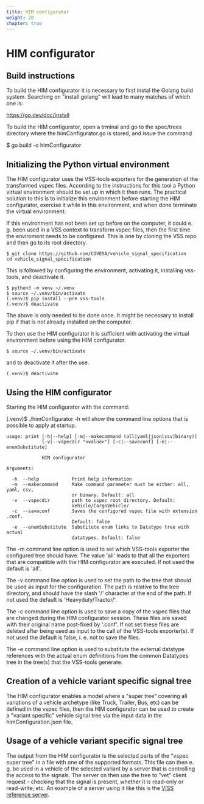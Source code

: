 ```yaml
---
title: HIM configurator
weight: 20
chapter: true
---
```


# HIM configurator

## Build instructions

To build the HIM configurator it is necessary to first instal the Golang build system. Searching on "install golang" will lead to many matches of which one is:

https://go.dev/doc/install

To build the HIM configurator, open a trminal and go to the spec/trees directory where the himConfigurator.go is stored, and issue the command

$ go build -o himConfigurator

## Initializing the Python virtual environment
The HIM configurator uses the VSS-tools exporters for the generation of the transformed vspec files.
According to the instructions for this tool a Python virtual environment should be set up in which it then runs.
The practical solution to this is to initialize this environment before starting the HIM configurator,
exercise it while in this environment, and when done terminate the virtual environment.

If this environment has not been set up before on the computer, it could e. g. been used in a VSS context to transform vspec files,
then the first time the enviroment needs to be configured.
This is one by cloning the VSS repo and then go to its root directory.
```
$ git clone https://github.com/COVESA/vehicle_signal_specification
cd vehicle_signal_specification
```
This is followed by configuring the environment, activating it, installing vss-tools, and deactivate it.
```
$ python3 -m venv ~/.venv
$ source ~/.venv/bin/activate
(.venv)$ pip install --pre vss-tools
(.venv)$ deactivate
```
The above is only needed to be done once.
It might be necessary to install pip if that is not already installed on the computer.

To then use the HIM configurator it is sufficient with activating the virtual environment before using the HIM configurator.
```
$ source ~/.venv/bin/activate
```
and to deactivate it after the use.
```
(.venv)$ deactivate
```

## Using the HIM configurator

Starting the HIM configurator with the command:

(.venv)$ ./himConfigurator -h
will show the command line options that is possible to apply at startup.

```
usage: print [-h|--help] [-m|--makecommand (all|yaml|json|csv|binary)]
             [-v|--vspecdir "<value>"] [-c|--saveconf] [-e|--enumSubstitute]

             HIM configurator

Arguments:

  -h  --help            Print help information
  -m  --makecommand     Make command parameter must be either: all, yaml, csv,
                        or binary. Default: all
  -v  --vspecdir        path to vspec root directory. Default:
                        Vehicle/CargoVehicle/
  -c  --saveconf        Saves the configured vspec file with extension .conf.
                        Default: false
  -e  --enumSubstitute  Substitute enum links to Datatype tree with actual
                        datatypes. Default: false
```
The -m command line option is used to set which VSS-tools exporter the configured tree should have.
The value 'all' leads to that all the exporters that are compatible with the HIM configurator are executed.
If not used the default is 'all'.

The -v command line option is used to set the path to the tree that should be used as input for the configuration.
The path is relative to the tree directory, and should have the slash '/' character at the end of the path.
If not used the default is 'Heavyduty/Tractor/'.

The -c command line option is used to save a copy of the vspec files that are changed during the HIM configurator session.
These files are saved with their original name post-fixed by '.conf'.
If not set these files are deleted after being used as input to the call of the VSS-tools exporter(s).
If not used the default is false, i. e. not to save the files.

The -e command line option is used to substitute the external datatype references with the actual enum definitions
from the common Datatypes tree in the tree(s) that the VSS-tools generate.

## Creation of a vehicle variant specific signal tree
The HIM configurator enables a model where a "super tree" covering all variations of a vehicle archetype
(like Truck, Trailer, Bus, etc) can be defined in the vspec files,
then the HIM configurator can be used to create a "variant specific" vehicle signal tree via the input data in the himConfiguration.json file.

## Usage of a vehicle variant specific signal tree
The output from the HIM configurator is the selected parts of the "vspec super tree" in a file with one of the supported formats.
This file can then e. g. be used in a vehicle of the selected variant by a server that is controlling the access to the signals.
The server cn then use the tree to "vet" client request - checking that the signal is present, whether it is read-only or read-write, etc.
An example of a server using it like this is the [VISS reference server](https://github.com/COVESA/vissr).

